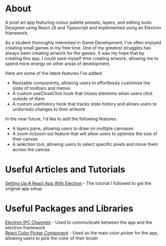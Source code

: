# About
A pixel art app featuring colour palette presets, layers, and editing tools. Designed using React JS and Typescript and implemented using an Electron framework.

As a student thoroughly interested in Game Development, I've often enjoyed creating small games in my free time. One of my greatest struggles has always been creating artwork for the games. It was my hope that by creating this app, I could save myself time creating artwork, allowing me to spend more energy on other areas of development.

Here are some of the latest features I've added:
 - Resizable components, allowing users to effortlessly customize the sizes of toolbars and menus
 - A custom useCloseClick hook that closes elements when users click outside of them
 - A custom useHistory hook that tracks state history and allows users to undo/redo changes to their artwork

In the near future, I'd like to add the following features:
 - A layers pane, allowing users to draw on multiple canvases
 - A zoom in/zoom out feature that will allow users to optimize the size of their canvas
 - A selection tool, allowing users to select specific pixels and move them across the canvas

# Useful Articles and Tutorials
[Setting Up A React App With Electron](https://www.section.io/engineering-education/desktop-application-with-react/) - The tutorial I followed to get the original app setup

# Useful Packages and Libraries
[Electron IPC Channels](https://www.electronjs.org/docs/latest/tutorial/ipc) - Used to communicate between the app and the electron framework\
[React Color Picker Component](https://casesandberg.github.io/react-color/) - Used as the main color picker for the app, allowing users to pick the color of their brush
